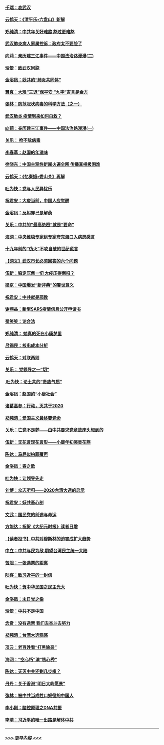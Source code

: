 #### [千瑞：哀武汉](../pages/nsc993/n11833647.md?t=01311355) 
#### [云鹤天：《清平乐▪六盘山》新解](../pages/nsc993/n11833611.md?t=01311355) 
#### [郑纯清：中共年关好难熬 熬过更难熬](../pages/nsc993/n11833489.md?t=01311355) 
#### [武汉肺炎病人家属控诉：政府太不要脸了](../pages/nsc993/n11833205.md?t=01311355) 
#### [向莉：亲历建三江事件——中国法治路漫漫(二)](../pages/nsc993/n11829102.md?t=01311355) 
#### [理悟：致武汉同胞](../pages/nsc993/n11831522.md?t=01311355) 
#### [金浴凤：妖共的“肺炎共同体”](../pages/nsc993/n11829448.md?t=01311355) 
#### [慧真：大难“三退”保平安 “九字”吉言是金方](../pages/nsc993/n11829501.md?t=01311355) 
#### [张林：防范冠状病毒的科学方法（之一）](../pages/nsc993/n11828618.md?t=01311355) 
#### [武汉肺炎 疫情到来如何自救？](../pages/nsc993/n11827632.md?t=01311355) 
#### [向莉：亲历建三江事件——中国法治路漫漫(一)](../pages/nsc993/n11827190.md?t=01311355) 
#### [关乐： 枪不敌病毒](../pages/nsc993/n11826746.md?t=01311355) 
#### [李春草：赵国的年滋味](../pages/nsc993/n11826321.md?t=01311355) 
#### [徐晓东：中国主观性新闻火遍全网 传播真相极困难](../pages/nsc993/n11826508.md?t=01311355) 
#### [云鹤天：《忆秦娥▪娄山关》再解](../pages/nsc993/n11824682.md?t=01311355) 
#### [吐为快：党与人民异忧乐](../pages/nsc993/n11824660.md?t=01311355) 
#### [祝君安：大疫当前，中国人应觉醒](../pages/nsc993/n11821946.md?t=01311355) 
#### [金浴凤：反躬罪己是解药](../pages/nsc993/n11820280.md?t=01311355) 
#### [关乐：中共的“最高绝密”就是“要命”](../pages/nsc993/n11816946.md?t=01311355) 
#### [海网：中央维稳专家组专家夸完海口入病房感言](../pages/nsc993/n11815138.md?t=01311355) 
#### [十九年前的“伪火”不攻自破的世纪谎言](../pages/nsc993/n11813238.md?t=01311355) 
#### [【网文】武汉市长必须回答的六个问题](../pages/nsc993/n11813848.md?t=01311355) 
#### [伍新：稳定压倒一切 大疫压得倒吗？](../pages/nsc993/n11812634.md?t=01311355) 
#### [梁京：中国爆发“新非典”的警世意义](../pages/nsc993/n11812554.md?t=01311355) 
#### [祝君安：中共就是邪教](../pages/nsc993/n11812431.md?t=01311355) 
#### [谢燕益：新型SARS疫情信息公开申请书](../pages/nsc993/n11808840.md?t=01311355) 
#### [蜀笑笑：论合法](../pages/nsc993/n11808064.md?t=01311355) 
#### [郑纯清： 她真的死在小康梦里](../pages/nsc993/n11806623.md?t=01311355) 
#### [吕锡民：核电成本分析](../pages/nsc993/n11806284.md?t=01311355) 
#### [云鹤天：对联两则](../pages/nsc993/n11805957.md?t=01311355) 
#### [关乐： 党领导之一“切”](../pages/nsc993/n11804505.md?t=01311355) 
#### [ 吐为快：论土共的“贵族气质”](../pages/nsc993/n11804490.md?t=01311355) 
#### [金浴凤：赵国的“小康社会”](../pages/nsc993/n11804452.md?t=01311355) 
#### [诸葛高参：行动，灭共于2020](../pages/nsc993/n11804120.md?t=01311355) 
#### [郑纯清：爱国主义最终要党命](../pages/nsc993/n11802197.md?t=01311355) 
#### [关乐：亡党不是梦——由中共要求党章放床头想到的](../pages/nsc993/n11802156.md?t=01311355) 
#### [伍新：无花言现花言形——小康年初哭吴花燕](../pages/nsc993/n11800044.md?t=01311355) 
#### [陈达：马屁似拍颠覆声](../pages/nsc993/n11800010.md?t=01311355) 
#### [金浴凤：春之歌](../pages/nsc993/n11797687.md?t=01311355) 
#### [吐为快：让领导先走](../pages/nsc993/n11797512.md?t=01311355) 
#### [刘博：众志所归——2020台湾大选的启示](../pages/nsc993/n11796878.md?t=01311355) 
#### [祝君安：妖共畜心剖](../pages/nsc993/n11794273.md?t=01311355) 
#### [文武：国民党的前途与命运](../pages/nsc993/n11794198.md?t=01311355) 
#### [方能达：祝贺《大纪元时报》读者日增](../pages/nsc993/n11793807.md?t=01311355) 
#### [【读者投书】中共对穆斯林的迫害成扩大趋势](../pages/nsc993/n11791371.md?t=01311355) 
#### [中立：中共与民为敌 期望台湾民主统一大陆](../pages/nsc993/n11790392.md?t=01311355) 
#### [苦胆：一张选票的距离](../pages/nsc993/n11788914.md?t=01311355) 
#### [陆客：致习近平的一封信](../pages/nsc993/n11788867.md?t=01311355) 
#### [吐为快：贺中华民国之民主光大](../pages/nsc993/n11788618.md?t=01311355) 
#### [金浴凤：末日党之像](../pages/nsc993/n11787475.md?t=01311355) 
#### [理悟：中共不是中国](../pages/nsc993/n11787463.md?t=01311355) 
#### [念贲：没有选票  我们去奋斗去努力](../pages/nsc993/n11787398.md?t=01311355) 
#### [郑纯清：台湾大选观感](../pages/nsc993/n11786210.md?t=01311355) 
#### [项云：老百姓看“打黑除恶”](../pages/nsc993/n11785398.md?t=01311355) 
#### [海网：“空心朽”演“核心秀”](../pages/nsc993/n11783874.md?t=01311355) 
#### [陈达：天灭中共还剩几步棋？](../pages/nsc993/n11783719.md?t=01311355) 
#### [丹丹：关于香港“明日大屿愿景”](../pages/nsc993/n11783273.md?t=01311355) 
#### [张林：被中共当成牲口奴役的中国人](../pages/nsc993/n11782397.md?t=01311355) 
#### [李小刚：脑控原理之DNA共振](../pages/nsc993/n11780962.md?t=01311355) 
#### [李清：习近平的唯一出路是解体中共](../pages/nsc993/n11780866.md?t=01311355) 

----
#### [ >>> 更早内容 <<< ](../indexes/nsc993-earlier.md)
